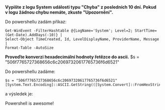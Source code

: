 **Vypište z logu System události typu "Chyba" z posledních 10 dní. Pokud v logu žádnou chybu nemáte, zkuste "Upozornění".**

Do powershellu zadám příkaz:
```
Get-WinEvent -FilterHashtable @{LogName='System'; Level=2; StartTime=(Get-Date).AddDays(-10)} |
Select-Object TimeCreated, Id, LevelDisplayName, ProviderName, Message |
Format-Table -AutoSize
```
**Proveďte konverzi hexadecimální hodnoty řetězce do ascii.**
$s = "506f7765727368656c6c20697320617765736f6d6521"

Do powershellu zadáme:
```
$s = "506f7765727368656c6c20697320617765736f6d6521"
[System.Text.Encoding]::ASCII.GetString(([System.Convert]::FromHexString($s)))
```
a výsledek je:

Powershell is awesome!